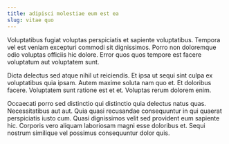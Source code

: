 ```yaml
---
title: adipisci molestiae eum est ea
slug: vitae quo
---
```


Voluptatibus fugiat voluptas perspiciatis et sapiente voluptatibus. Tempora vel est veniam excepturi commodi sit dignissimos. Porro non doloremque odio voluptas officiis hic dolore. Error quos quos tempore est facere voluptatum aut voluptatem sunt.

Dicta delectus sed atque nihil ut reiciendis. Et ipsa ut sequi sint culpa ex voluptatibus quia ipsam. Autem maxime soluta nam quo et. Et doloribus facere. Voluptatem sunt ratione est et et. Voluptas rerum dolorem enim.

Occaecati porro sed distinctio qui distinctio quia delectus natus quas. Necessitatibus aut aut. Quia quasi recusandae consequuntur in qui quaerat perspiciatis iusto cum. Quasi dignissimos velit sed provident eum sapiente hic. Corporis vero aliquam laboriosam magni esse doloribus et. Sequi nostrum similique vel possimus consequuntur dolor quis.
